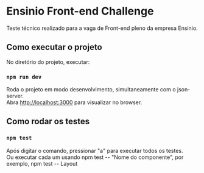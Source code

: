 # Ensinio Front-end Challenge

Teste técnico realizado para a vaga de Front-end pleno da empresa Ensinio.

## Como executar o projeto

No diretório do projeto, executar:

### `npm run dev`

Roda o projeto em modo desenvolvimento, simultaneamente com o json-server.\
Abra [http://localhost:3000](http://localhost:3000) para visualizar no browser.

## Como rodar os testes
### `npm test`

Após digitar o comando, pressionar "a" para executar todos os testes.\
Ou executar cada um usando npm test -- "Nome do componente", por exemplo, npm test -- Layout



